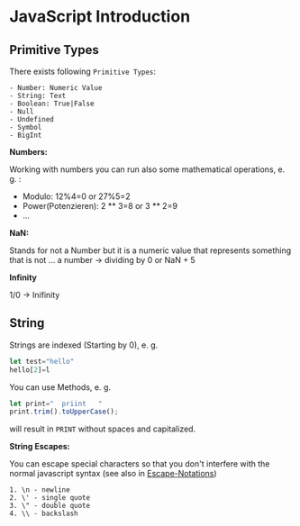 # JavaScript Introduction

## Primitive Types

There exists following `Primitive Types`:

    - Number: Numeric Value 
    - String: Text
    - Boolean: True|False
    - Null
    - Undefined
    - Symbol
    - BigInt

**Numbers:**

Working with numbers you can run also some mathematical operations, e. g. :

 - Modulo:  12%4=0 or 27%5=2
 - Power(Potenzieren): 2 ** 3=8 or 3 ** 2=9
 - ...

**NaN:**

Stands for not a Number but it is a numeric value that represents something that is not ... a number -> dividing by 0 or NaN + 5

**Infinity**

1/0 -> Inifinity

## String

Strings are indexed (Starting by 0), e. g.
````js
let test="hello"
hello[2]=l
````
You can use Methods, e. g. 
````js
let print="  priint   "
print.trim().toUpperCase();
````
will result in `PRINT` without spaces and capitalized. 

**String Escapes:**

You can escape special characters so that you don't interfere with the normal javascript syntax (see also in [Escape-Notations](https://developer.mozilla.org/en-US/docs/Web/JavaScript/Reference/Global_Objects/String))

    1. \n - newline
    2. \' - single quote
    3. \" - double quote
    4. \\ - backslash